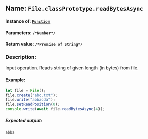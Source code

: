 ## Name: `File.classPrototype.readBytesAsync`

#### Instance of: [`Function`](Function.md)

#### Parameters: `/*Number*/`

#### Return value: `/*Promise of String*/`

### Description:

Input operation. 
Reads string of given length (in bytes)
from file.

#### Example:

```js
let file = File();
file.create("abc.txt");
file.write("abbacda");
file.setReadPosition(0);
console.write(await file.readBytesAsync(4));
```

##### Expected output:

```
abba
```

